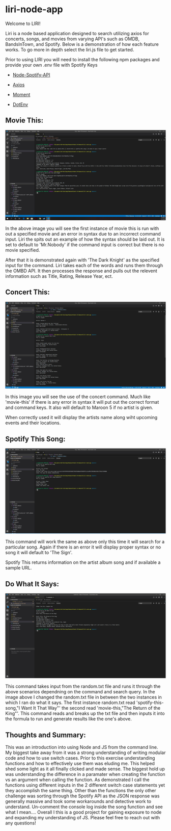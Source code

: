 # liri-node-app

Welcome to LIRI!

Liri is a node based application designed to search utilizing axios for concerts, songs, and movies from varying API's such as OMDB, BandsInTown, and Spotify. Below is a demonstration of how each feature works. To go more in depth select the liri.js file to get started.

Prior to using LIRI you will need to install the following npm packages and provide your own .env file with Spotify Keys

   * [Node-Spotify-API](https://www.npmjs.com/package/node-spotify-api)

   * [Axios](https://www.npmjs.com/package/axios)

   * [Moment](https://www.npmjs.com/package/moment)

   * [DotEnv](https://www.npmjs.com/package/dotenv)

## Movie This:

![Movie This](/images/Movie-This.JPG)

In the above image you will see the first instance of movie this is run with out a specified movie and an error in syntax due to an incorrect command input. Liri the spits out an example of how the syntax should be laid out. It is set to default to 'Mr.Nobody' if the command input is correct but there is no movie specified.

After that it is demonstrated again with 'The Dark Knight' as the specified input for the command. Liri takes each of the words and runs them through the OMBD API. It then processes the response and pulls out the relevent information such as Title, Rating, Release Year, ect.

## Concert This:

![Concert This](/images/Concert-This.JPG)

In this image you will see the use of the concert command. Much like 'movie-this' if there is any error in syntax it will put out the correct format and command keys. It also will default to Maroon 5 if no artist is given.

When correctly used it will display the artists name along wiht upcoming events and their locations.

## Spotify This Song:

![Spotify This Song](/images/Spotify-This.JPG)

This command will work the same as above only this time it will search for a particular song. Again if there is an error it will display proper syntax or no song it will default to 'The Sign'.

Spotify This returns information on the artist album song and if available a sample URL.

## Do What It Says:

![Do What](/images/Do-What-It-Says.jpg)

This command takes input from the random.txt file and runs it through the above scenarios dependning on the command and search query. In the image above I changed the random.txt file in between the two instances in which I ran do what it says. The first instance random.txt read 'spotify-this-song,"I Want It That Way"' the second read 'movie-this,"The Return of the King"'. This command reads and breaks up the txt file and then inputs it into the formula to run and generate results like the one's above.

## Thoughts and Summary:

This was an introduction into using Node and JS from the command line. My biggest take away from it was a strong understanding of writing modular code and how to use switch cases. Prior to this exercise understanding functions and how to effectively use them was eluding me. This helped shed some light as it all finally clicked and made sense. The biggest hold up was understanding the difference in a paramater when creating the function vs an argument when calling the function. As demonstrated I call the functions using different inputs in the 2 different switch case statements yet they accomplish the same thing. Other than the functions the only other challenge was sorting through the Spotify API as the JSON response was generally massive and took some workarounds and detective work to understand. Un-comment the console log inside the song function and see what I mean.... Overall I this is a good project for gaining exposure to node and expanding my understanding of JS. Please feel free to reach out with any questions!